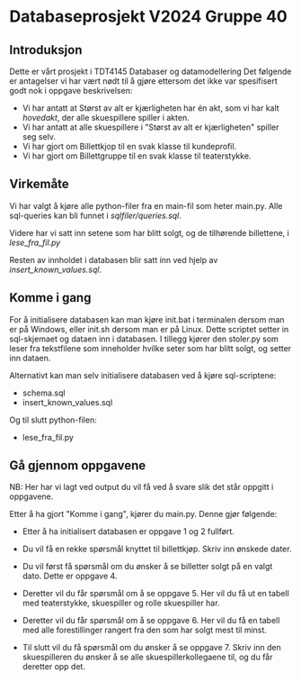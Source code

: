 # Databaseprosjekt V2024 Gruppe 40

## Introduksjon

Dette er vårt prosjekt i TDT4145 Databaser og datamodellering Det følgende er antagelser vi har vært nødt til å gjøre ettersom det ikke var spesifisert godt nok i oppgave beskrivelsen:

- Vi har antatt at Størst av alt er kjærligheten har én akt, som vi har kalt _hovedakt_, der alle skuespillere spiller i akten.
- Vi har antatt at alle skuespillere i "Størst av alt er kjærligheten" spiller seg selv.
- Vi har gjort om Billettkjop til en svak klasse til kundeprofil.
- Vi har gjort om Billettgruppe til en svak klasse til teaterstykke.

## Virkemåte

Vi har valgt å kjøre alle python-filer fra en main-fil som heter main.py. Alle sql-queries kan bli funnet i _sqlfiler/queries.sql_.

Videre har vi satt inn setene som har blitt solgt, og de tilhørende billettene, i _lese_fra_fil.py_

Resten av innholdet i databasen blir satt inn ved hjelp av _insert_known_values.sql_.

## Komme i gang

For å initialisere databasen kan man kjøre init.bat i terminalen dersom man er på Windows, eller init.sh dersom man er på Linux. Dette scriptet setter in sql-skjemaet og dataen inn i databasen. I tillegg kjører den stoler.py som leser fra tekstfilene som inneholder hvilke seter som har blitt solgt, og setter inn dataen.

Alternativt kan man selv initialisere databasen ved å kjøre sql-scriptene:

- schema.sql
- insert_known_values.sql

Og til slutt python-filen:

- lese_fra_fil.py

## Gå gjennom oppgavene

NB: Her har vi lagt ved output du vil få ved å svare slik det står oppgitt i oppgavene.

Etter å ha gjort "Komme i gang", kjører du main.py. Denne gjør følgende:

- Etter å ha initialisert databasen er oppgave 1 og 2 fullført.

- Du vil få en rekke spørsmål knyttet til billettkjøp. Skriv inn ønskede dater.

- Du vil først få spørsmål om du ønsker å se billetter solgt på en valgt dato. Dette er oppgave 4.

- Deretter vil du får spørsmål om å se oppgave 5. Her vil du få ut en tabell med teaterstykke, skuespiller og rolle skuespiller har.

- Deretter vil du får spørsmål om å se oppgave 6. Her vil du få en tabell med alle forestillinger rangert fra den som har solgt mest til minst.

- Til slutt vil du få spørsmål om du ønsker å se oppgave 7. Skriv inn den skuespilleren du ønsker å se alle skuespillerkollegaene til, og du får deretter opp det.